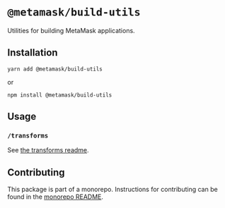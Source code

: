 # `@metamask/build-utils`

Utilities for building MetaMask applications.

## Installation

`yarn add @metamask/build-utils`

or

`npm install @metamask/build-utils`

## Usage

### `/transforms`

See [the transforms readme](https://github.com/MetaMask/core/blob/main/packages/build-utils/src/transforms/README.md).

## Contributing

This package is part of a monorepo. Instructions for contributing can be found in the [monorepo README](https://github.com/MetaMask/core#readme).
